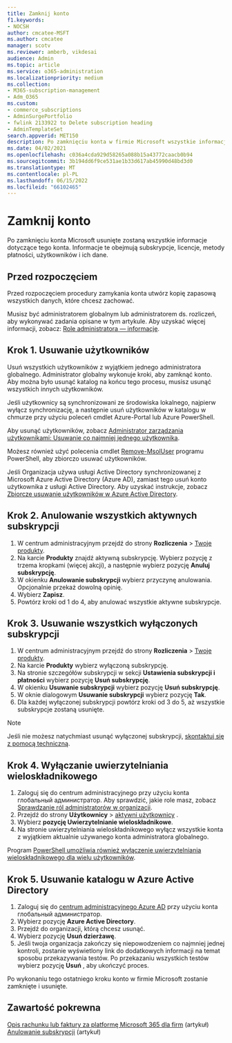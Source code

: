 ```yaml
---
title: Zamknij konto
f1.keywords:
- NOCSH
author: cmcatee-MSFT
ms.author: cmcatee
manager: scotv
ms.reviewer: amberb, vikdesai
audience: Admin
ms.topic: article
ms.service: o365-administration
ms.localizationpriority: medium
ms.collection:
- M365-subscription-management
- Adm_O365
ms.custom:
- commerce_subscriptions
- AdminSurgePortfolio
- fwlink 2133922 to Delete subscription heading
- AdminTemplateSet
search.appverid: MET150
description: Po zamknięciu konta w firmie Microsoft wszystkie informacje związane z Twoim kontem zostaną usunięte, w tym licencje, użytkownicy i dane użytkowników.
ms.date: 04/02/2021
ms.openlocfilehash: c036a4cda929d58265a088b15a43772caacb0b94
ms.sourcegitcommit: 3b194dd6f9ce531ae1b33d617ab45990d48bd3d0
ms.translationtype: MT
ms.contentlocale: pl-PL
ms.lasthandoff: 06/15/2022
ms.locfileid: "66102465"
---
```

# <a name="close-your-account"></a>Zamknij konto

Po zamknięciu konta Microsoft usunięte zostaną wszystkie informacje dotyczące tego konta. Informacje te obejmują subskrypcje, licencje, metody płatności, użytkowników i ich dane.

## <a name="before-you-begin"></a>Przed rozpoczęciem

Przed rozpoczęciem procedury zamykania konta utwórz kopię zapasową wszystkich danych, które chcesz zachować.

Musisz być administratorem globalnym lub administratorem ds. rozliczeń, aby wykonywać zadania opisane w tym artykule. Aby uzyskać więcej informacji, zobacz: [Role administratora — informacje](../admin/add-users/about-admin-roles.md).

## <a name="step-1-delete-users"></a>Krok 1. Usuwanie użytkowników

Usuń wszystkich użytkowników z wyjątkiem jednego administratora globalnego. Administrator globalny wykonuje kroki, aby zamknąć konto. Aby można było usunąć katalog na końcu tego procesu, musisz usunąć wszystkich innych użytkowników.

Jeśli użytkownicy są synchronizowani ze środowiska lokalnego, najpierw wyłącz synchronizację, a następnie usuń użytkowników w katalogu w chmurze przy użyciu poleceń cmdlet Azure-Portal lub Azure PowerShell.

Aby usunąć użytkowników, zobacz [Administrator zarządzania użytkownikami: Usuwanie co najmniej jednego użytkownika](../admin/add-users/delete-a-user.md#user-management-admin-delete-one-or-more-users-from-office-365).

Możesz również użyć polecenia cmdlet [Remove-MsolUser](/powershell/module/msonline/remove-msoluser) programu PowerShell, aby zbiorczo usuwać użytkowników.

Jeśli Organizacja używa usługi Active Directory synchronizowanej z Microsoft Azure Active Directory (Azure AD), zamiast tego usuń konto użytkownika z usługi Active Directory. Aby uzyskać instrukcje, zobacz [Zbiorcze usuwanie użytkowników w Azure Active Directory](/azure/active-directory/users-groups-roles/users-bulk-delete).

## <a name="step-2-cancel-all-active-subscriptions"></a>Krok 2. Anulowanie wszystkich aktywnych subskrypcji

1. W centrum administracyjnym przejdź do strony **Rozliczenia** > <a href="https://go.microsoft.com/fwlink/p/?linkid=842054" target="_blank">Twoje produkty</a>.
2. Na karcie **Produkty** znajdź aktywną subskrypcję. Wybierz pozycję z trzema kropkami (więcej akcji), a następnie wybierz pozycję **Anuluj subskrypcję**.
3. W okienku **Anulowanie subskrypcji** wybierz przyczynę anulowania. Opcjonalnie przekaż dowolną opinię.
4. Wybierz **Zapisz**.
5. Powtórz kroki od 1 do 4, aby anulować wszystkie aktywne subskrypcje.

## <a name="step-3-delete-all-disabled-subscriptions"></a>Krok 3. Usuwanie wszystkich wyłączonych subskrypcji

1. W centrum administracyjnym przejdź do strony **Rozliczenia** > <a href="https://go.microsoft.com/fwlink/p/?linkid=842054" target="_blank">Twoje produkty</a>.
2. Na karcie **Produkty** wybierz wyłączoną subskrypcję.
3. Na stronie szczegółów subskrypcji w sekcji **Ustawienia subskrypcji i płatności** wybierz pozycję **Usuń subskrypcję**.
4. W okienku **Usuwanie subskrypcji** wybierz pozycję **Usuń subskrypcję**.
5. W oknie dialogowym **Usuwanie subskrypcji** wybierz pozycję **Tak**.
6. Dla każdej wyłączonej subskrypcji powtórz kroki od 3 do 5, aż wszystkie subskrypcje zostaną usunięte.

> [!NOTE]
> Jeśli nie możesz natychmiast usunąć wyłączonej subskrypcji, [skontaktuj się z pomocą techniczną](../admin/get-help-support.md).

## <a name="step-4-disable-multi-factor-authentication"></a>Krok 4. Wyłączanie uwierzytelniania wieloskładnikowego

1. Zaloguj się do centrum administracyjnego przy użyciu konta глобальный администратор. Aby sprawdzić, jakie role masz, zobacz [Sprawdzanie ról administratorów w organizacji](../admin/add-users/assign-admin-roles.md#check-admin-roles-in-your-organization).
2. Przejdź do strony **Użytkownicy** > <a href="https://go.microsoft.com/fwlink/p/?linkid=834822" target="_blank">aktywni użytkownicy</a> .
3. Wybierz **pozycję Uwierzytelnianie wieloskładnikowe**.
4. Na stronie uwierzytelniania wieloskładnikowego wyłącz wszystkie konta z wyjątkiem aktualnie używanego konta administratora globalnego.

Program [PowerShell umożliwia również wyłączenie uwierzytelniania wieloskładnikowego dla wielu użytkowników](/azure/active-directory/authentication/howto-mfa-userstates#change-state-using-powershell).


## <a name="step-5-delete-the-directory-in-azure-active-directory"></a>Krok 5. Usuwanie katalogu w Azure Active Directory

1. Zaloguj się do <a href="https://aad.portal.azure.com/" target="_blank">centrum administracyjnego Azure AD</a> przy użyciu konta глобальный администратор.
2. Wybierz pozycję **Azure Active Directory**.
3. Przejdź do organizacji, którą chcesz usunąć.
4. Wybierz pozycję **Usuń dzierżawę**.
5. Jeśli twoja organizacja zakończy się niepowodzeniem co najmniej jednej kontroli, zostanie wyświetlony link do dodatkowych informacji na temat sposobu przekazywania testów. Po przekazaniu wszystkich testów wybierz pozycję **Usuń** , aby ukończyć proces.

Po wykonaniu tego ostatniego kroku konto w firmie Microsoft zostanie zamknięte i usunięte.

## <a name="related-content"></a>Zawartość pokrewna 

[Opis rachunku lub faktury za platformę Microsoft 365 dla firm](./billing-and-payments/understand-your-invoice2.md) (artykuł)\
[Anulowanie subskrypcji](./subscriptions/cancel-your-subscription.md) (artykuł)

